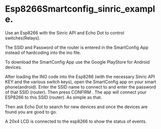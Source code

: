 # Esp8266Smartconfig_sinric_example. 
Use an Esp8266 with the Sinric API and Echo Dot to control switches(Relays).

The SSID and Password of the router is entered in the SmartConfig App instead of hardcoding into the ino file.

To download the SmartConfig App use the Google PlayStore for Android devices.

After loading the INO code into the Esp8266 (with the necessary Sinric API KEY and the various switch keys), open the SmartConfig app on your smart phone(android). Enter the SSID name to connect to and enter the password of that SSID (router). Then press CONFIRM . The app will connect your ESP8266 to this SSID (router). As simple as that.

Then ask Echo Dot to search for new devices and once the devices are found you are good to go.

A 20x4 LCD is connected to the esp8266 to show the status of events.
